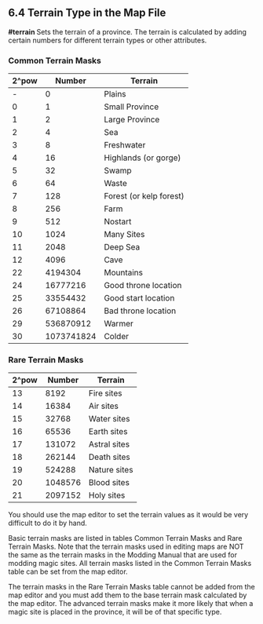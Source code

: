 6.4 Terrain Type in the Map File
--------------------------------

**#terrain <province nbr> <terrain mask>**
Sets the terrain of a province. The terrain is calculated by adding certain numbers for different terrain types or other attributes.

### Common Terrain Masks

| 2^pow | Number | Terrain |
|-------|-------|---------------------------|
| - | 0 | Plains |
| 0 | 1 | Small Province |
| 1 | 2 | Large Province |
| 2 | 4 | Sea |
| 3 | 8 | Freshwater |
| 4 | 16 | Highlands (or gorge) |
| 5 | 32 | Swamp |
| 6 | 64 | Waste |
| 7 | 128 | Forest (or kelp forest) |
| 8 | 256 | Farm |
| 9 | 512 | Nostart |
| 10 | 1024 | Many Sites |
| 11 | 2048 | Deep Sea |
| 12 | 4096 | Cave |
| 22 | 4194304 | Mountains |
| 24 | 16777216 | Good throne location |
| 25 | 33554432 | Good start location |
| 26 | 67108864 | Bad throne location |
| 29 | 536870912 | Warmer |
| 30 | 1073741824 | Colder |

### Rare Terrain Masks

| 2^pow | Number | Terrain |
|-------|-------|-----------|
| 13 | 8192 | Fire sites |
| 14 | 16384 | Air sites |
| 15 | 32768 | Water sites |
| 16 | 65536 | Earth sites |
| 17 | 131072 | Astral sites |
| 18 | 262144 | Death sites |
| 19 | 524288 | Nature sites |
| 20 | 1048576 | Blood sites |
| 21 | 2097152 | Holy sites |

You should use the map editor to set the terrain values as it would be very difficult to do it by hand.

Basic terrain masks are listed in tables Common Terrain Masks and Rare Terrain Masks. Note that the terrain masks used in editing maps are NOT the same as the terrain masks in the Modding Manual that are used for modding magic sites. All terrain masks listed in the Common Terrain Masks table can be set from the map editor.

The terrain masks in the Rare Terrain Masks table cannot be added from the map editor and you must add them to the base terrain mask calculated by the map editor. The advanced terrain masks make it more likely that when a magic site is placed in the province, it will be of that specific type.
